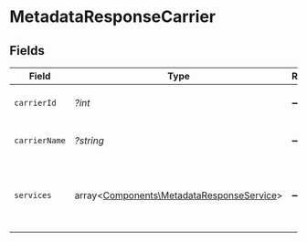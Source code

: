 # MetadataResponseCarrier


## Fields

| Field                                                                                           | Type                                                                                            | Required                                                                                        | Description                                                                                     | Example                                                                                         |
| ----------------------------------------------------------------------------------------------- | ----------------------------------------------------------------------------------------------- | ----------------------------------------------------------------------------------------------- | ----------------------------------------------------------------------------------------------- | ----------------------------------------------------------------------------------------------- |
| `carrierId`                                                                                     | *?int*                                                                                          | :heavy_minus_sign:                                                                              | Unique carrier identifier.                                                                      | 1                                                                                               |
| `carrierName`                                                                                   | *?string*                                                                                       | :heavy_minus_sign:                                                                              | Carrier display name.                                                                           | Poczta Polska S.A.                                                                              |
| `services`                                                                                      | array<[Components\MetadataResponseService](../../Models/Components/MetadataResponseService.md)> | :heavy_minus_sign:                                                                              | Services (dispatch types) available for this carrier.                                           |                                                                                                 |